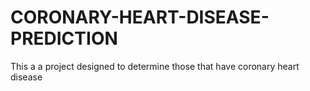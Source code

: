 # CORONARY-HEART-DISEASE-PREDICTION
This a a project designed to determine those that have coronary heart disease
